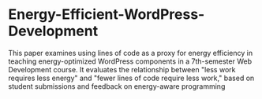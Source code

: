 # Energy-Efficient-WordPress-Development
This paper examines using lines of code as a proxy for energy efficiency in teaching energy-optimized WordPress components in a 7th-semester Web Development course. It evaluates the relationship between "less work requires less energy" and "fewer lines of code require less work," based on student submissions and feedback on energy-aware programming
